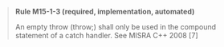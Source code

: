 > **Rule M15-1-3 (required, implementation, automated)**
>
> An empty throw (throw;) shall only be used in the compound statement of
> a catch handler.
> See MISRA C++ 2008 [7]
